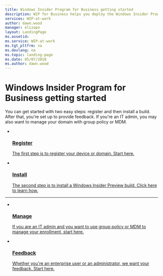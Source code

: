 ```yaml
---
title: Windows Insider Program for Business getting started
description: WIP for Business helps you deploy the Windows Insider Program in your enterprise. These topics will help you get started
services: WIP-at-work
author: dawn.wood
manager: elizapo
layout: LandingPage
ms.assetid: 
ms.service: WIP-at-work
ms.tgt_pltfrm: na
ms.devlang: na
ms.topic: landing-page
ms.date: 05/07/2018
ms.author: dawn.wood
---
```

# Windows Insider Program for Business getting started
You can get started with two easy steps: register and then install a build. After that, you're set up to provide feedback. If you're an IT admin, you may also want to manage your domain with group policy or MDM.

<ul class="cardsF panelContent">
    <li>
        <a href="wip-4-biz-register.md">
        <div class="cardSize">
            <div class="cardPadding">
                <div class="card">
                    <div class="cardImageOuter">
                        <div class="cardImage">
                            <img src="https://docs.microsoft.com/media/common/i_form.svg" alt="" />
                        </div>
                    </div>
                    <div class="cardText">
                        <h3>Register</h3>
                <p>The first step is to register your device or domain. Start here.</p>
                    </div>
                </div>
            </div>
        </div>
        </a>
    </li>
    <li>
        <a href="(wip-4-biz-install.md)">
        <div class="cardSize">
            <div class="cardPadding">
                <div class="card">
                    <div class="cardImageOuter">
                        <div class="cardImage">
                            <img src="https://docs.microsoft.com/media/common/i_download-install.svg" alt="" />
                        </div>
                    </div>
                    <div class="cardText">
                        <h3>Install</h3>
                <p>The second step is to install a Windows Insider Preview build. Click here to learn how.</p>
                    </div>
                </div>
            </div>
        </div>
        </a>
    </li>
</ul>

---

<ul class="cardsF panelContent">
    <li>
        <a href="wip-4-biz-manage.md">
        <div class="cardSize">
            <div class="cardPadding">
                <div class="card">
                    <div class="cardImageOuter">
                        <div class="cardImage">
                            <img src="https://docs.microsoft.com/media/common/i_management.svg" alt="" />
                        </div>
                    </div>
                    <div class="cardText">
                        <h3>Manage</h3>
                <p>If you are an IT admin and you want to use group policy or MDM to manage your enrollment, start here.</p>
                    </div>
                </div>
            </div>
        </div>
        </a>
    </li>
    <li>
        <a href="(wip-4-biz-feedback-hub.md)">
        <div class="cardSize">
            <div class="cardPadding">
                <div class="card">
                    <div class="cardImageOuter">
                        <div class="cardImage">
                            <img src="https://docs.microsoft.com/media/common/i_whats-new.svg" alt="" />
                        </div>
                    </div>
                    <div class="cardText">
                        <h3>Feedback</h3>
                <p>Whether you're an enterprise user or an administrator, we want your feedback. Start here.</p>
                    </div>
                </div>
            </div>
        </div>
        </a>
    </li>
</ul>
